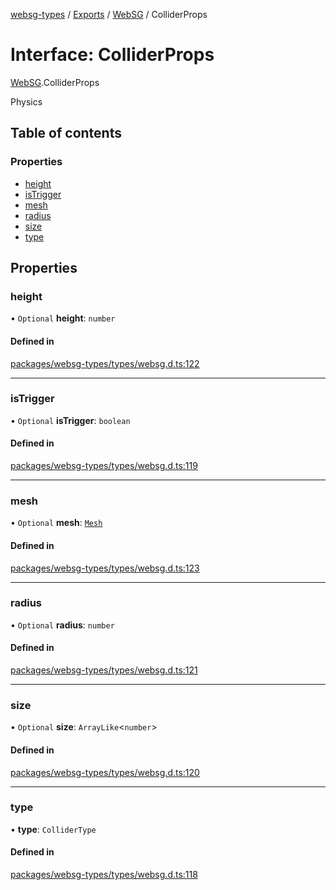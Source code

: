 [websg-types](../README.md) / [Exports](../modules.md) / [WebSG](../modules/WebSG.md) / ColliderProps

# Interface: ColliderProps

[WebSG](../modules/WebSG.md).ColliderProps

Physics

## Table of contents

### Properties

- [height](WebSG.ColliderProps.md#height)
- [isTrigger](WebSG.ColliderProps.md#istrigger)
- [mesh](WebSG.ColliderProps.md#mesh)
- [radius](WebSG.ColliderProps.md#radius)
- [size](WebSG.ColliderProps.md#size)
- [type](WebSG.ColliderProps.md#type)

## Properties

### height

• `Optional` **height**: `number`

#### Defined in

[packages/websg-types/types/websg.d.ts:122](https://github.com/matrix-org/thirdroom/blob/53b6168d/packages/websg-types/types/websg.d.ts#L122)

___

### isTrigger

• `Optional` **isTrigger**: `boolean`

#### Defined in

[packages/websg-types/types/websg.d.ts:119](https://github.com/matrix-org/thirdroom/blob/53b6168d/packages/websg-types/types/websg.d.ts#L119)

___

### mesh

• `Optional` **mesh**: [`Mesh`](../classes/WebSG.Mesh.md)

#### Defined in

[packages/websg-types/types/websg.d.ts:123](https://github.com/matrix-org/thirdroom/blob/53b6168d/packages/websg-types/types/websg.d.ts#L123)

___

### radius

• `Optional` **radius**: `number`

#### Defined in

[packages/websg-types/types/websg.d.ts:121](https://github.com/matrix-org/thirdroom/blob/53b6168d/packages/websg-types/types/websg.d.ts#L121)

___

### size

• `Optional` **size**: `ArrayLike`<`number`\>

#### Defined in

[packages/websg-types/types/websg.d.ts:120](https://github.com/matrix-org/thirdroom/blob/53b6168d/packages/websg-types/types/websg.d.ts#L120)

___

### type

• **type**: `ColliderType`

#### Defined in

[packages/websg-types/types/websg.d.ts:118](https://github.com/matrix-org/thirdroom/blob/53b6168d/packages/websg-types/types/websg.d.ts#L118)
